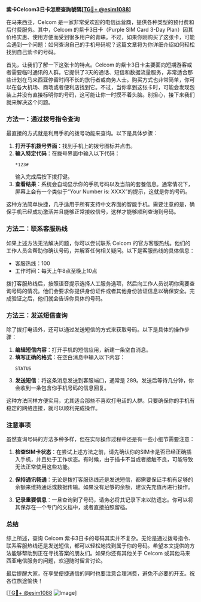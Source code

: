 **紫卡Celcom3日卡怎麽查詢號碼[[TG💪+ @esim1088](https://t.me/s/esim1088)]**

在马来西亚，Celcom 是一家非常受欢迎的电信运营商，提供各种类型的预付费和后付费服务。其中，Celcom 的紫卡3日卡（Purple SIM Card 3-Day Plan）因其价格实惠、使用方便而受到很多用户的青睐。不过，如果你刚购买了这张卡，可能会遇到一个问题：如何查询自己的手机号码呢？这篇文章将为你详细介绍如何轻松找到自己紫卡的号码。

首先，让我们了解一下这张卡的特点。Celcom 的紫卡3日卡主要面向短期游客或者需要临时通讯的人群。它提供了3天的通话、短信和数据流量服务，非常适合那些计划在马来西亚停留时间不长的旅行者或商务人士。购买方式也非常简单，你可以在各大机场、商场或者便利店找到它。不过，当你拿到这张卡时，可能会发现包装上并没有直接标明你的号码，这可能让你一时摸不着头脑。别担心，接下来我们就来解决这个问题。

### 方法一：通过拨号指令查询

最直接的方式就是利用手机的拨号功能来查询。以下是具体步骤：

1. **打开手机拨号界面**：找到手机上的拨号图标并点击。
2. **输入特定代码**：在拨号界面中输入以下代码：
   ```
   *123#
   ```
   输入完成后按下拨打键。
3. **查看结果**：系统会自动显示你的手机号码以及当前的套餐信息。通常情况下，屏幕上会有一个类似于“Your Number is: XXXX”的提示，这就是你的号码。

这种方法简单快捷，几乎适用于所有支持中文界面的智能手机。需要注意的是，确保手机已经成功激活并且能够正常接收信号，这样才能够顺利查询到号码。

### 方法二：联系客服热线

如果上述方法无法解决问题，你可以尝试联系 Celcom 的官方客服热线。他们的工作人员会帮助你确认号码，并解答任何相关疑问。以下是客服热线的具体信息：

- 客服热线：100
- 工作时间：每天上午8点至晚上10点

拨打客服热线后，按照语音提示选择人工服务选项，然后向工作人员说明你需要查询号码的情况。他们会要求你提供身份证件或者其他身份验证信息以确保安全。完成验证之后，他们就会告诉你具体的号码。

### 方法三：发送短信查询

除了拨打电话外，还可以通过发送短信的方式来获取号码。以下是具体的操作步骤：

1. **编辑短信内容**：打开手机的短信应用，新建一条空白消息。
2. **填写正确的格式**：在空白消息中输入以下内容：
   ```
   STATUS
   ```
3. **发送短信**：将这条消息发送到客服端口，通常是 289。发送后等待几分钟，你会收到一条包含你手机号码的信息回复。

这种方法同样方便实用，尤其适合那些不喜欢打电话的人群。只要确保你的手机有稳定的网络连接，就可以顺利完成操作。

### 注意事项

虽然查询号码的方法多种多样，但在实际操作过程中还是有一些小细节需要注意：

1. **检查SIM卡状态**：在尝试上述方法之前，请先确认你的SIM卡是否已经正确插入手机，并且处于工作状态。有时候，由于插卡不当或者接触不良，可能导致无法正常使用这些功能。
   
2. **保持通讯畅通**：无论是拨打客服热线还是发送短信，都需要保证手机有足够的余额来维持通话或数据传输。如果没有足够的余额，建议先充值再进行操作。

3. **记录重要信息**：一旦查询到了号码，请务必将其记录下来以防遗忘。你可以将其保存在一个专门的文档中，或者直接拍照留档。

### 总结

综上所述，查询 Celcom 紫卡3日卡的号码其实并不复杂。无论是通过拨号指令、联系客服热线还是发送短信，都可以轻松地找到属于你的号码。希望本文提供的方法能够帮助到正在寻找答案的朋友们。如果你还有其他关于 Celcom 或其他马来西亚电信服务的问题，欢迎随时留言讨论。

最后提醒大家，在享受便捷通信的同时也要注意合理消费，避免不必要的开支。祝各位旅途愉快！

[[TG💪+ @esim1088](https://t.me/s/esim1088) ![Image](https://i.postimg.cc/4NQfJmqS/Snipaste-2025-05-13-00-14-12.png)]